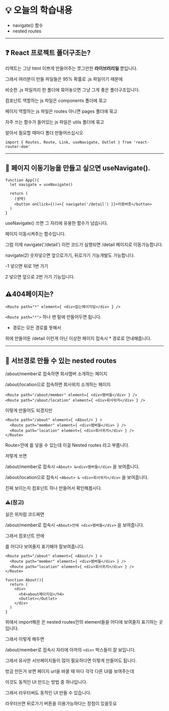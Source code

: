 # 💡 오늘의 학습내용 
- navigate() 함수
- nested routes

---

## ❓ React 프로젝트 폴더구조는?

리액트는 그냥 html 이쁘게 만들어주는 쪼그만한 **라이브러리일** 뿐입니다. 

그래서 여러분이 만들 파일들은 95% 확률로 .js 파일이기 때문에 

비슷한 .js 파일끼리 한 폴더에 묶어놓으면 그냥 그게 좋은 폴더구조입니다. 

컴포넌트 역할하는 js 파일은 components 폴더에 묶고

페이지 역할하는 js 파일은 routes 아니면 pages 폴더에 묶고

자주 쓰는 함수가 들어있는 js 파일은 utils 폴더에 묶고

알아서 필요할 때마다 폴더 만들어쓰십시오 

```
import { Routes, Route, Link, useNavigate, Outlet } from 'react-router-dom'
```

---

## 🔧 페이지 이동기능을 만들고 싶으면 useNavigate().

```
function App(){
  let navigate = useNavigate()
  
  return (
    (생략)
    <button onClick={()=>{ navigate('/detail') }}>이동버튼</button>
  )
}
```

useNavigate() 쓰면 그 자리에 유용한 함수가 남습니다.

페이지 이동시켜주는 함수입니다.

그럼 이제 navigate('/detail') 이런 코드가 실행되면 /detail 페이지로 이동가능합니다.

navigate(2) 숫자넣으면 앞으로가기, 뒤로가기 기능개발도 가능합니다.

-1 넣으면 뒤로 1번 가기

2 넣으면 앞으로 2번 가기 기능입니다. 

## ⚠️404페이지는? 

```
<Route path="*" element={ <div>없는페이지임</div> } />
```

```<Route path="*">``` 하나 맨 밑에 만들어두면 됩니다.

* 경로는 모든 경로를 뜻해서

위에 만들어둔 /detail 이런게 아닌 이상한 페이지 접속시 * 경로로 안내해줍니다. 

---

## 🔧 서브경로 만들 수 있는 nested routes

/about/member로 접속하면 회사멤버 소개하는 페이지

/about/location으로 접속하면 회사위치 소개하는 페이지

```
<Route path="/about/member" element={ <div>멤버들</div> } />
<Route path="/about/location" element={ <div>회사위치</div> } />
```

이렇게 만들어도 되겠지만

```
<Route path="/about" element={ <About/> } >  
  <Route path="member" element={ <div>멤버들</div> } />
  <Route path="location" element={ <div>회사위치</div> } />
</Route>
```

Route>안에 <Route>를 넣을 수 있는데 이걸 Nested routes 라고 부릅니다.

저렇게 쓰면

/about/member로 접속시 ```<About> &<div>멤버들</div>``` 을 보여줍니다.

/about/location으로 접속시 ```<About> & <div>회사위치</div>``` 을 보여줍니다.

진짜 보이는지 <About>컴포넌트 하나 만들어서 확인해봅시다. 

### ⚠️(참고)

실은 위처럼 코드짜면 

/about/member로 접속시 ```<About>안에 <div>멤버들</div>``` 을 보여줍니다.

그래서 <About> 컴포넌트 안에 <div>를 어디다 보여줄지 표기해야 잘보여줍니다. 

```
<Route path="/about" element={ <About/> } >  
  <Route path="member" element={ <div>멤버들</div> } />
  <Route path="location" element={ <div>회사위치</div> } />
</Route>
```

```
function About(){
  return (
    <div>
      <h4>about페이지임</h4>
      <Outlet></Outlet>
    </div>
  )
}
```

위에서 import해온 <Outlet>은 nested routes안의 element들을 어디에 보여줄지 표기하는 곳입니다. 

그래서 이렇게 해두면 

/about/member로 접속시 <Outlet>자리에 아까의 ```<div>``` 박스들이 잘 보입니다. 

그래서 유사한 서브페이지들이 많이 필요하다면 이렇게 만들어도 됩니다.

방금 만든거 보면 페이지 url을 바꿀 때 마다 각각 다른 UI를 보여주는데

이것도 동적인 UI 만드는 방법 중 하나입니다.

그래서 라우터써도 동적인 UI 만들 수 있습니다.

라우터쓰면 뒤로가기 버튼을 이용가능하다는 장점이 있을듯요 



